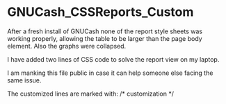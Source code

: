 # GNUCash_CSSReports_Custom

After a fresh install of GNUCash none of the report style sheets was working properly, allowing the table to be larger than the page body element.
Also the graphs were collapsed.

I have added two lines of CSS code to solve the report view on my laptop.

I am manking this file public in case it can help someone else facing the same issue.

The customized lines are marked with: /* customization */
